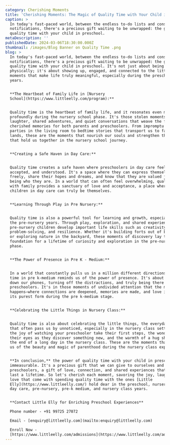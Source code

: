 ```yaml
---
category: Cherishing Moments
title: 'Cherishing Moments: The Magic of Quality Time with Your Child in Preschool'
caption: >
  In today's fast-paced world, between the endless to-do lists and constant
  notifications, there's a precious gift waiting to be unwrapped: the gift of
  quality time with your child in preschool.
metaDescription: ''
publishedDate: 2024-03-06T18:30:00.000Z
thumbnail: /images/Blog Banner on Quality Time .png
blog: >
  In today's fast-paced world, between the endless to-do lists and constant
  notifications, there's a precious gift waiting to be unwrapped: the gift of
  quality time with your child in preschool. It's not just about being there
  physically; it's about showing up, engaged, and connected to the little
  moments that make life truly meaningful, especially during the preschool
  years.


  **The Heartbeat of Family Life in [Nursery
  School](https://www.littleelly.com/program):**


  Quality time is the heartbeat of family life, and it resonates even more
  profoundly during the nursery school phase. It's those stolen moments of
  laughter, shared adventures, and quiet conversations that weave the fabric of
  cherished memories for both parents and preschoolers. From impromptu dance
  parties in the living room to bedtime stories that transport us to faraway
  lands, these are the moments that nourish our souls and strengthen the bonds
  that hold us together in the nursery school journey.


  **Creating a Safe Haven in Day Care:**


  Quality time creates a safe haven where preschoolers in day care feel loved,
  accepted, and understood. It's a space where they can express themselves
  freely, share their hopes and dreams, and know that they are valued just for
  being who they are. In a world that can often feel overwhelming, quality time
  with family provides a sanctuary of love and acceptance, a place where
  children in day care can truly be themselves.


  **Learning Through Play in Pre Nursery:**


  Quality time is also a powerful tool for learning and growth, especially in
  the pre-nursery years. Through play, exploration, and shared experiences,
  pre-nursery children develop important life skills such as creativity,
  problem-solving, and resilience. Whether it's building forts out of blankets
  or exploring nature in the backyard, these moments of discovery lay the
  foundation for a lifetime of curiosity and exploration in the pre-nursery
  phase.


  **The Power of Presence in Pre K - Medium:**


  In a world that constantly pulls us in a million different directions, quality
  time in pre k-medium reminds us of the power of presence. It's about putting
  down our phones, turning off the distractions, and truly being there for our
  preschoolers. It's in those moments of undivided attention that the magic
  happens—where connections are deepened, memories are made, and love is felt in
  its purest form during the pre k-medium stage.


  **Celebrating the Little Things in Nursery Class:**


  Quality time is also about celebrating the little things, the everyday moments
  that often pass us by unnoticed, especially in the nursery class setting. It's
  the joy of watching your preschooler take their first steps, the wonder in
  their eyes as they discover something new, and the warmth of a hug shared at
  the end of a long day in the nursery class. These are the moments that remind
  us of the beauty and magic of parenthood during the nursery class experience.


  **In conclusion,** the power of quality time with your child in preschool is
  immeasurable. It's a precious gift that we can give to ourselves and to our
  preschoolers, a gift of love, connection, and shared experiences that will
  last a lifetime. So let's cherish each moment, savoring the joy, laughter, and
  love that come with spending quality time with the ones [Little
  Elly](https://www.littleelly.com/) hold dear in the preschool, nursery school,
  day care, pre-nursery, pre-k medium, and nursery class years.


  **Contact Little Elly for Enriching Preschool Experiences**

  Phone number - +91 99725 27072

  Email - [enquiry@littleelly.com](mailto:enquiry@littleelly.com)

  Enroll Now -
  [https://www.littleelly.com/admissions](https://www.littleelly.com/admissions)
---
```


